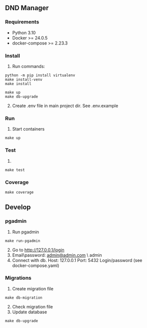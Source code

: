 ## DND Manager

### Requirements
- Python 3.10
- Docker >=  24.0.5
- docker-compose >= 2.23.3

### Install
1) Run commands:
```shell
python -m pip install virtualenv
make install-venv
make install

make up
make db-upgrade
```
2) Create .env file in main project dir. See .env.example

### Run
1) Start containers  
```shell
make up
```

### Test
1) 
```shell
make test
```

### Coverage
```shell
make coverage
```

## Develop
### pgadmin
1) Run pgadmin
```shell
make run-pgadmin
```
2) Go to http://127.0.0.1/login
3) Email\password: admin@admin.com \ admin
4) Connect with db. Host: 127.0.0.1 Port: 5432 Login/password (see docker-compose.yaml)

### Migrations
1) Create migration file
```shell
make db-migration
```
2) Check migration file
3) Update database
```shell
make db-upgrade
```
